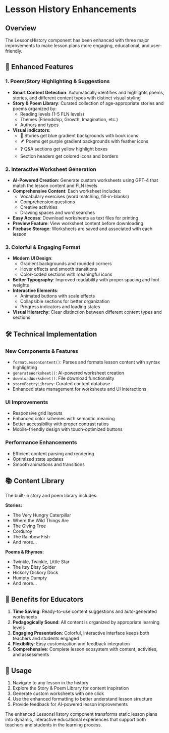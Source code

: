 # Lesson History Enhancements

## Overview
The LessonsHistory component has been enhanced with three major improvements to make lesson plans more engaging, educational, and user-friendly.

## 🎨 Enhanced Features

### 1. Poem/Story Highlighting & Suggestions
- **Smart Content Detection**: Automatically identifies and highlights poems, stories, and different content types with distinct visual styling
- **Story & Poem Library**: Curated collection of age-appropriate stories and poems organized by:
  - Reading levels (1-5 FLN levels)
  - Themes (Friendship, Growth, Imagination, etc.)
  - Authors and types
- **Visual Indicators**: 
  - 📖 Stories get blue gradient backgrounds with book icons
  - 🪶 Poems get purple gradient backgrounds with feather icons
  - ❓ Q&A sections get yellow highlight boxes
  - Section headers get colored icons and borders

### 2. Interactive Worksheet Generation
- **AI-Powered Creation**: Generate custom worksheets using GPT-4 that match the lesson content and FLN levels
- **Comprehensive Content**: Each worksheet includes:
  - Vocabulary exercises (word matching, fill-in-blanks)
  - Comprehension questions
  - Creative activities
  - Drawing spaces and word searches
- **Easy Access**: Download worksheets as text files for printing
- **Preview Feature**: View worksheet content before downloading
- **Firebase Storage**: Worksheets are saved and associated with each lesson

### 3. Colorful & Engaging Format
- **Modern UI Design**: 
  - Gradient backgrounds and rounded corners
  - Hover effects and smooth transitions
  - Color-coded sections with meaningful icons
- **Better Typography**: Improved readability with proper spacing and font weights
- **Interactive Elements**: 
  - Animated buttons with scale effects
  - Collapsible sections for better organization
  - Progress indicators and loading states
- **Visual Hierarchy**: Clear distinction between different content types and sections

## 🛠️ Technical Implementation

### New Components & Features
- `formatLessonContent()`: Parses and formats lesson content with syntax highlighting
- `generateWorksheet()`: AI-powered worksheet creation
- `downloadWorksheet()`: File download functionality
- `storyPoetryLibrary`: Curated content database
- Enhanced state management for worksheets and UI interactions

### UI Improvements
- Responsive grid layouts
- Enhanced color schemes with semantic meaning
- Better accessibility with proper contrast ratios
- Mobile-friendly design with touch-optimized buttons

### Performance Enhancements
- Efficient content parsing and rendering
- Optimized state updates
- Smooth animations and transitions

## 📚 Content Library
The built-in story and poem library includes:

**Stories:**
- The Very Hungry Caterpillar
- Where the Wild Things Are
- The Giving Tree
- Corduroy
- The Rainbow Fish
- And more...

**Poems & Rhymes:**
- Twinkle, Twinkle, Little Star
- The Itsy Bitsy Spider
- Hickory Dickory Dock
- Humpty Dumpty
- And more...

## 🎯 Benefits for Educators
1. **Time Saving**: Ready-to-use content suggestions and auto-generated worksheets
2. **Pedagogically Sound**: All content is organized by appropriate learning levels
3. **Engaging Presentation**: Colorful, interactive interface keeps both teachers and students engaged
4. **Flexibility**: Easy customization and feedback integration
5. **Comprehensive**: Complete lesson ecosystem with content, activities, and assessments

## 🚀 Usage
1. Navigate to any lesson in the history
2. Explore the Story & Poem Library for content inspiration
3. Generate custom worksheets with one click
4. Use the enhanced formatting to better understand lesson structure
5. Provide feedback for AI-powered lesson improvements

The enhanced LessonsHistory component transforms static lesson plans into dynamic, interactive educational experiences that support both teachers and students in the learning process. 